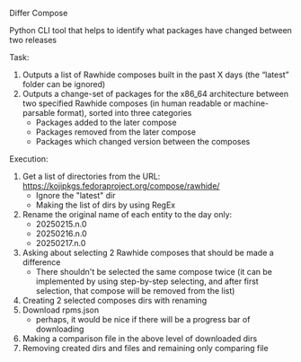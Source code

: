 Differ Compose

Python CLI tool that helps to identify what packages have changed between two releases


Task:
1. Outputs a list of Rawhide composes built in the past X days (the “latest” folder can be ignored)
2. Outputs a change-set of packages for the x86_64 architecture between two specified Rawhide composes (in human readable or machine-parsable format), sorted into three categories
    - Packages added to the later compose
    - Packages removed from the later compose
    - Packages which changed version between the composes

Execution:
1. Get a list of directories from the URL: https://kojipkgs.fedoraproject.org/compose/rawhide/
    - Ignore the "latest" dir
    - Making the list of dirs by using RegEx
2. Rename the original name of each entity to the day only:
    - 20250215.n.0
    - 20250216.n.0
    - 20250217.n.0
3. Asking about selecting 2 Rawhide composes that should be made a difference
    - There shouldn't be selected the same compose twice (it can be implemented by using step-by-step selecting, and after first selection, that compose will be removed from the list)
4. Creating 2 selected composes dirs with renaming
5. Download rpms.json
    - perhaps, it would be nice if there will be a progress bar of downloading
6. Making a comparison file in the above level of downloaded dirs 
7. Removing created dirs and files and remaining only comparing file